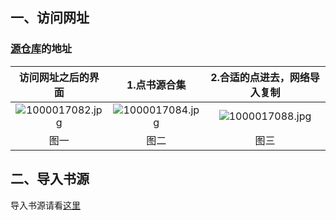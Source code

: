 ## 一、访问网址
### [源仓库](https://www.yckceo.com/yuedu/index/index.html)的地址

| 访问网址之后的界面 | 1.点书源合集 |  2.合适的点进去，网络导入复制 | 
|:-----:|:-----:|:-----:|
| ![1000017082.jpg](https://wp-cdn.4ce.cn/v2/2a669f2c393ae5c86d49a.jpg) | ![1000017084.jpg](https://wp-cdn.4ce.cn/v2/c058b88608100008ff2cc.jpg) | ![1000017088.jpg](https://wp-cdn.4ce.cn/v2/a0b4fca592126eb844cad.jpg)|
| 图一 | 图二 | 图三 |
## 二、导入书源
导入书源请看[这里](simplenote://note/9a932171eaac4c6186ba93214ff9c942)
